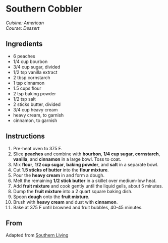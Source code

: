 # Southern Cobbler

_Cuisine:  American_<br />
_Course:  Dessert_

## Ingredients

- 6 peaches
- 1/4 cup bourbon
- 3/4 cup sugar, divided
- 1/2 tsp vanilla extract
- 2 tbsp cornstarch
- 1 tsp cinnamon
- 1.5 cups flour
- 2 tsp baking powder
- 1/2 tsp salt
- 2 sticks butter, divided
- 3/4 cup heavy cream
- heavy cream, to garnish
- cinnamon, to garnish

## Instructions

1. Pre-heat oven to 375 F.
1. Slice **peaches** and combine with **bourbon**, **1/4 cup sugar**, **cornstarch**, **vanilla**, and **cinnamon** in a large bowl.  Toss to coat.
1. Mix **flour**, **1/2 cup sugar**, **baking powder**, and **salt** in a separate bowl.
1. Cut **1.5 sticks of butter** into the **flour mixture**.
1. Pour the **heavy cream** in and form a dough.
1. Melt the remaining **1/2 stick butter** in a skillet over medium-low heat.
1. Add **fruit mixture** and cook gently until the liquid gells, about 5 minutes.
1. Dump the **fruit mixture** into a 2 quart square baking dish.
1. Spoon **dough** onto the **fruit mixture**.
1. Brush with **heavy cream** and dust with **cinnamon**.
1. Bake at 375 F until browned and fruit bubbles, 40-45 minutes.

## From

Adapted from [Southern Living](https://www.southernliving.com/)